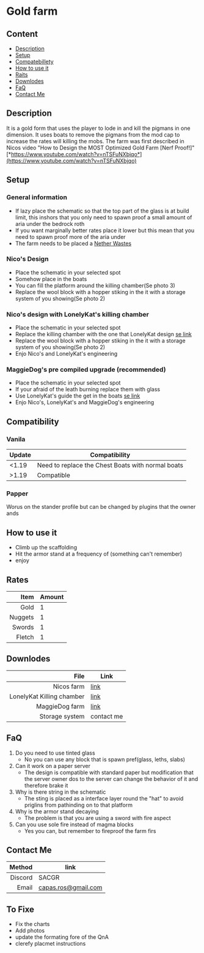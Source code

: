 # Gold farm
## Content
- [Description]()
- [Setup](https://sacgr.github.io/NicoGoldFarmGuid/#setup)
- [Compatebillety](https://sacgr.github.io/NicoGoldFarmGuid/#compatibility)
- [How to use it](https://sacgr.github.io/NicoGoldFarmGuid/#how-to-use-it)
- [Raits](https://sacgr.github.io/NicoGoldFarmGuid/#rates)
- [Downlodes](https://sacgr.github.io/NicoGoldFarmGuid/#downlodes)
- [FaQ](https://sacgr.github.io/NicoGoldFarmGuid/#faq)
- [Contact Me](https://sacgr.github.io/NicoGoldFarmGuid/#contact-me)
## Description
It is a gold form that uses the player to lode in and kill the pigmans in one dimension.
It uses boats to remove the pigmans from the mod cap to increase the rates will killing the mobs.
The farm was first described in Nicos video "How to Design the MOST Optimized Gold Farm [Nerf Proof!]" [*https://www.youtube.com/watch?v=nTSFuNXbjqo*](https://www.youtube.com/watch?v=nTSFuNXbjqo)
## Setup
### General information
- If lazy place the schematic so that the top part of the glass is at build limit, this inshors that you only need to spawn proof a small amount of aria under the bedrock roth
- If you want marginally better rates place it lower but this mean that you need to spawn proof more of the aria under
- The farm needs to be placed a [Nether Wastes](https://minecraft.wiki/w/Nether_Wastes)
### Nico's Design
- Place the schematic in your selected spot
- Somehow place in the boats
- You can fill the platform around the killing chamber(Se photo 3)
- Replace the wool block with a hopper stiking in the it with a storage system of you showing(Se photo 2)
### Nico's design with LonelyKat's killing chamber
- Place the schematic in your selected spot
- Replace the killing chamber with the one that LonelyKat design [se link](https://youtu.be/GN_RV3ush94)
- Replace the wool block with a hopper stiking in the it with a storage system of you showing(Se photo 2)
- Enjo Nico's and LonelyKat's engineering
### MaggieDog's pre compiled upgrade (recommended)
- Place the schematic in your selected spot
- If your afraid of the leath burning replace them with glass
- Use LonelyKat's guide the get in the boats [se link](https://youtu.be/GN_RV3ush94)
- Enjo Nico's, LonelyKat's and MaggieDog's engineering
## Compatibility
### Vanila
| Update | Compatibility                                     |
|--------|---------------------------------------------------|
| <1.19  | Need to replace the Chest Boats with normal boats |
| >1.19  | Compatible                                        |
### Papper
Worus on the stander profile but can be changed by plugins that the owner ands
## How to use it
- Climb up the scaffolding
- Hit the armor stand at a frequency of (something can't remember)
- enjoy
## Rates
| Item | Amount |
|-----:|-----------|
| Gold| 1|
| Nuggets| 1 |
| Swords| 1 |
| Fletch| 1 |
## Downlodes
|File | Link |
|---:|--|
|Nicos farm | [link](https://github.com/sacgr/NicoGoldFarmGuid/raw/refs/heads/main/NIL%20Auto-Opti%20Gold%20Farm.litematic) |
|LonelyKat Killing chamber | [link](https://github.com/sacgr/NicoGoldFarmGuid/raw/refs/heads/main/4%20way%20boat%20looting%20collection.litematic) |
|MaggieDog farm | [link](https://github.com/sacgr/NicoGoldFarmGuid/raw/refs/heads/main/NIL%20Auto-Opti%20Gold%20Farm%20MD's%20cheap%20version.litematic) |
| Storage system | contact me |
## FaQ
1. Do you need to use tinted glass
	- No you can use any block that is spawn pref(glass, leths, slabs)
2. Can it work on a paper server
	- The design is compatible with standard paper but modification that the server owner dos to the server can change the behavior of it and therefore brake it 
3. Why is there string in the schematic
	- The sting is placed as a interface layer round the "hat" to avoid priglins from pathinding on to that platform
4. Why is the armor stand decaying
	- The problem is that you are using a sword with fire aspect
5. Can you use sole fire instead of magma blocks
	- Yes you can, but remember to fireproof the farm firs
## Contact Me
|Method   | link               |
|--------:|--------------------|
| Discord | SACGR              |
| Email   | capas.ros@gmail.com|
## To Fixe
- Fix the charts
- Add photos
- update the formating fore of the QnA
- clerefy placmet instructions

